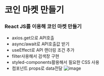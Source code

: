 # 코인 마켓 만들기
### React JS를 이용해 코인 마켓 만들기
- axios.get으로 API호출
- async/await로 API호출값 받기
- useEffect로 API 랜더링 조건 추가
- filter사용해서 검색창 구현
- styled-components활용해서 필요한 CSS 사용
- 컴포넌트 props로 data전달
![image](https://github.com/wodnjs7800/coins/assets/90366875/48933e81-47ee-4046-b544-ad862ff51fbf)
